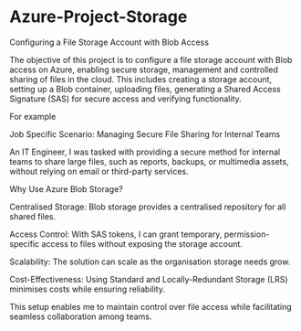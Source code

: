 # Azure-Project-Storage
Configuring a File Storage Account with Blob Access

The objective of this project is to configure a file storage account with Blob access on Azure, enabling secure storage, management and controlled sharing of files in the cloud. This includes creating a storage account, setting up a Blob container, uploading files, generating a Shared Access Signature (SAS) for secure access and verifying functionality.

For example

Job Specific Scenario: Managing Secure File Sharing for Internal Teams

An IT Engineer, I was tasked with providing a secure method for internal teams to share large files, such as reports, backups, or multimedia assets, without relying on email or third-party services.

Why Use Azure Blob Storage?

Centralised Storage: Blob storage provides a centralised repository for all shared files.

Access Control: With SAS tokens, I can grant temporary, permission-specific access to files without exposing the storage account.

Scalability: The solution can scale as the organisation storage needs grow.

Cost-Effectiveness: Using Standard and Locally-Redundant Storage (LRS) minimises costs while ensuring reliability.

This setup enables me to maintain control over file access while facilitating seamless collaboration among teams.
